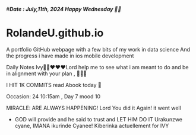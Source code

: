 #***Date : July,11th, 2024 Happy Wednesday 🫶🏾***
# RolandeU.github.io
 
A portfolio GitHub webpage with a few bits of my work in data science
And the progress i have made in ios mobile development 

Daily Notes
Ivy🙌🏽❤️❤️❤️Lord help me to see what i am meant to do and be in alignment with your plan , 💚🙏🏾 

I HIT 1K COMMITS
read Abook today 💚

Occasion: 24
 10:15am , Day 7 mood 10 

MIRACLE: ARE ALWAYS HAPPENING!
 Lord You did it Again! it went well


- GOD will provide and he said to trust and LET HIM DO IT
Urakunzwe cyane, IMANA ikurinde Cyanee!
Kiberinka actuellement for IVY





